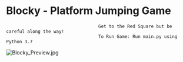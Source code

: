 # Blocky - Platform Jumping Game
                                       Get to the Red Square but be careful along the way!
                                       To Run Game: Run main.py using Python 3.7
                            
![Blocky_Preview.jpg](https://github.com/jachiang1216/Python-Projects/blob/master/Blocky/img/Blocky_Preview.jpg)
